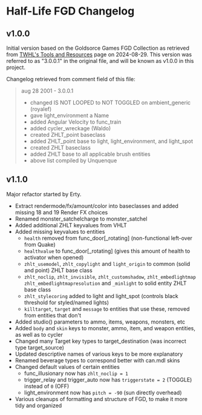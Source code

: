# Half-Life FGD Changelog

## v1.0.0
Initial version based on the Goldsorce Games FGD Collection as retrieved from
[TWHL's Tools and Resources](https://twhl.info/wiki/page/Tools_and_Resources#Game_Data_Files)
page on 2024-08-29.
This version was referred to as "3.0.0.1" in the original file, and will be
known as v1.0.0 in this project.

Changelog retrieved from comment field of this file:

> aug 28 2001 - 3.0.0.1
> - changed IS NOT LOOPED to NOT TOGGLED on ambient_generic (royalef)
> - gave light_environment a Name
> - added Angular Velocity to func_train
> - added cycler_wreckage (Waldo)
> - created ZHLT_point baseclass
> - added ZHLT_point base to light, light_environment, and light_spot
> - created ZHLT baseclass
> - added ZHLT base to all applicable brush entities
> - above list compiled by Unquenque


## v1.1.0
Major refactor started by Erty.

* Extract rendermode/fx/amount/color into baseclasses and added missing 18 and 19 Render FX choices
* Renamed monster_satchelcharge to monster_satchel
* Added additional ZHLT keyvalues from VHLT
* Added missing keyvalues to entities
  - `health` removed from func_door[_rotating] (non-functional left-over from Quake)
  - `healthvalue` to func_door[_rotating] (gives this amount of health to activator when opened)
  - `zhlt_usemodel`, `zhlt_copylight` and `light_origin` to common (solid and point) ZHLT base class
  - `zhlt_noclip`, `zhlt_invisible`, `zhlt_customshadow`, `zhlt_embedlightmap` `zhlt_embedlightmapresolution` and `_minlight` to solid entity ZHLT base class
  - `zhlt_stylecoring` added to light and light_spot (controls black threshold for styled/named lights)
  - `killtarget`, `target` and `message` to entities that use these, removed from entities that don't
* Added studio() parameters to ammo, items, weapons, monsters, etc
* Added `body` and `skin` keys to monster, ammo, item, and weapon entities, as well as to cycler
* Changed many Target key types to target_destination (was incorrect type target_source)
* Updated descriptive names of various keys to be more explanatory
* Renamed beverage types to correspond better with can.mdl skins
* Changed default values of certain entities
  - func_illusionary now has `zhlt_noclip = 1`
  - trigger_relay and trigger_auto now has `triggerstate = 2` (TOGGLE) instead of `0` (OFF)
  - light_environment now has `pitch = -90` (sun directly overhead)
* Various cleanups of formatting and structure of FGD, to make it more tidy and organized
